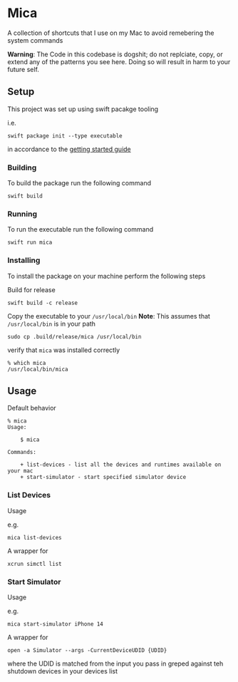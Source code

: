 # Mica

A collection of shortcuts that I use on my Mac to avoid remebering the system commands

**Warning**: The Code in this codebase is dogshit; do not replciate, copy, or extend any of the patterns you see here. Doing so will result in harm to your future self.

## Setup

This project was set up using swift pacakge tooling

i.e.

```
swift package init --type executable
```

in accordance to the [getting started guide](https://www.swift.org/getting-started/)

### Building

To build the package run the following command

```
swift build
```

### Running

To run the executable run the following command

```
swift run mica
```

### Installing

To install the package on your machine perform the following steps

Build for release

```
swift build -c release
```

Copy the executable to your `/usr/local/bin` 
**Note**: This assumes that `/usr/local/bin` is in your path

```
sudo cp .build/release/mica /usr/local/bin 
```

verify that `mica` was installed correctly

```
% which mica
/usr/local/bin/mica
```

## Usage

Default behavior

```
% mica 
Usage:

    $ mica

Commands:

    + list-devices - list all the devices and runtimes available on your mac
    + start-simulator - start specified simulator device

```

### List Devices

Usage

e.g.
```
mica list-devices
```

A wrapper for

```
xcrun simctl list
```

### Start Simulator

Usage

e.g.
```
mica start-simulator iPhone 14
```

A wrapper for

```
open -a Simulator --args -CurrentDeviceUDID {UDID}
```

where the UDID is matched from the input you pass in greped against teh shutdown devices in your devices list